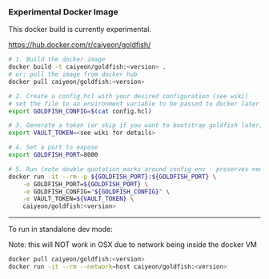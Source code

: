 ### Experimental Docker Image

This docker build is currently experimental.

https://hub.docker.com/r/caiyeon/goldfish/

```bash
# 1. Build the docker image
docker build -t caiyeon/goldfish:<version> .
# or: pull the image from docker hub
docker pull caiyeon/goldfish:<version>

# 2. Create a config.hcl with your desired configuration (see wiki)
# set the file to an environment variable to be passed to docker later
export GOLDFISH_CONFIG=$(cat config.hcl)

# 3. Generate a token (or skip if you want to bootstrap goldfish later)
export VAULT_TOKEN=<see wiki for details>

# 4. Set a port to expose
export GOLDFISH_PORT=8000

# 5. Run (note double quotation marks around config env - preserves newlines)
docker run -it --rm -p ${GOLDFISH_PORT}:${GOLDFISH_PORT} \
    -e GOLDFISH_PORT=${GOLDFISH_PORT} \
    -e GOLDFISH_CONFIG="${GOLDFISH_CONFIG}" \
    -e VAULT_TOKEN=${VAULT_TOKEN} \
    caiyeon/goldfish:<version>
```

---

To run in standalone dev mode:

Note: this will NOT work in OSX due to network being inside the docker VM
```bash
docker pull caiyeon/goldfish:<version>
docker run -it --rm --network=host caiyeon/goldfish:<version>
```
